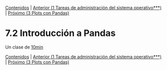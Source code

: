 [Contenidos](../Contenidos.md) \| [Anterior (1 Tareas de administración del sistema operativo***)](01_Archivos_y_SO.md) \| [Próximo (3 Plots con Pandas)](03_Pandas_graficos.md)

# 7.2 Introducción a Pandas

Un clase de [10min](https://pandas.pydata.org/docs/user_guide/10min.html)


[Contenidos](../Contenidos.md) \| [Anterior (1 Tareas de administración del sistema operativo***)](01_Archivos_y_SO.md) \| [Próximo (3 Plots con Pandas)](03_Pandas_graficos.md)

